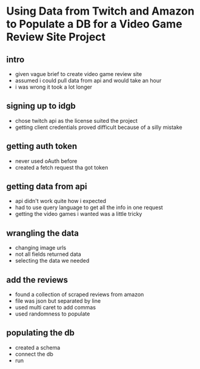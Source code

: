 # Using Data from Twitch and Amazon to Populate a DB for a Video Game Review Site Project

## intro

- given vague brief to create video game review site
- assumed i could pull data from api and would take an hour
- i was wrong it took a lot longer

## signing up to idgb

- chose twitch api as the license suited the project
- getting client credentials proved difficult because of a silly mistake

## getting auth token

- never used oAuth before
- created a fetch request tha got token

## getting data from api

- api didn't work quite how i expected
- had to use query language to get all the info in one request
- getting the video games i wanted was a little tricky

## wrangling the data

- changing image urls
- not all fields returned data
- selecting the data we needed

## add the reviews

- found a collection of scraped reviews from amazon
- file was json but separated by line
- used multi caret to add commas
- used randomness to populate

## populating the db

- created a schema
- connect the db
- run
